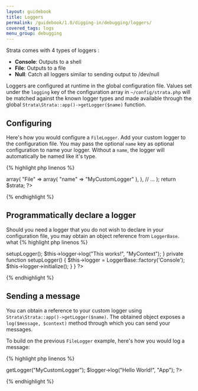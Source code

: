 ```yaml
---
layout: guidebook
title: Loggers
permalink: /guidebook/1.0/digging-in/debugging/loggers/
covered_tags: logs
menu_group: debugging
---
```


Strata comes with 4 types of loggers :

* **Console**: Outputs to a shell
* **File**: Outputs to a file
* **Null**: Catch all loggers similar to sending output to /dev/null

Loggers are configured at runtime in the global configuration file. Values set under the `logging` key of the configuration array in `~/config/strata.php` will be matched against the known logger types and made available through the global `Strata\Strata::app()->getLogger($name)` function.

## Configuring

Here's how you would configure a `FileLogger`. Add your custom logger to the configuration file. You may pass the optional `name` key as optional configuration to name your logger. Without a `name`, the logger will automatically be named like it's type.

{% highlight php linenos %}
<?php

$strata = array(
    // ...

    "logging" => array(
        "File" => array(
            "name" => "MyCustomLogger"
        ),
    ),

    // ...
);

return $strata;

?>
{% endhighlight %}

## Programmatically declare a logger

Should you need a logger that you do not wish to declare in your configuration file, you may obtain an object reference from `LoggerBase`.
what
{% highlight php linenos %}
<?php
namespace App\Model\Service\Importer;

use Strata\Logger\LoggerBase;

class ImportHTMLCrawler
{
    private $logger;

    public function __construct()
    {
        $this->setupLogger();

        $this->logger->log("This <success>works</success>!", "MyContext");
    }

    private function setupLogger()
    {
        $this->logger = LoggerBase::factory('Console');
        $this->logger->initialize();
    }
}
?>
{% endhighlight %}


## Sending a message

You can obtain a reference to your custom logger using `Strata\Strata::app()->getLogger($name)`. The obtained object exposes a `log($message, $context)` method through which you can send your messages.

To build on the previous `FileLogger` example, here's how you would log a message:

{% highlight php linenos %}
<?php
    $logger = Strata\Strata::app()->getLogger("MyCustomLogger");
    $logger->log("Hello World!", "App");
?>
{% endhighlight %}
